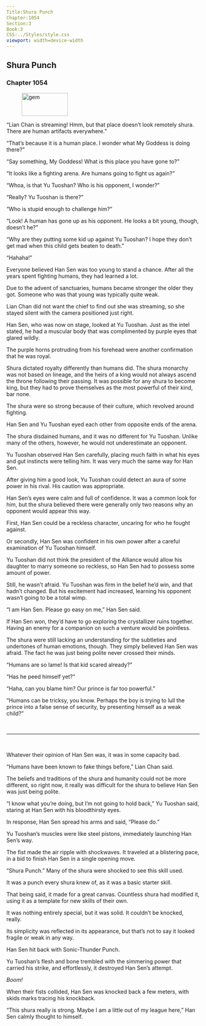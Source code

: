 ```yaml
---
Title:Shura Punch 
Chapter:1054 
Section:3 
Book:3 
CSS:../Styles/style.css 
viewport: width=device-width
---
```

  
## Shura Punch
### Chapter 1054
  
<figure>
	<img src="../Images/gem.gif" alt="gem" id="gem" width="120" height="60" />
</figure>
  

  
“Lian Chan is streaming! Hmm, but that place doesn’t look remotely shura. There are human artifacts everywhere.”

“That’s because it is a human place. I wonder what My Goddess is doing there?”

“Say something, My Goddess! What is this place you have gone to?”

“It looks like a fighting arena. Are humans going to fight us again?”

“Whoa, is that Yu Tuoshan? Who is his opponent, I wonder?”

“Really? Yu Tuoshan is there?”

“Who is stupid enough to challenge him?”

“Look! A human has gone up as his opponent. He looks a bit young, though, doesn’t he?”

“Why are they putting some kid up against Yu Tuoshan? I hope they don’t get mad when this child gets beaten to death.”

“Hahaha!”

Everyone believed Han Sen was too young to stand a chance. After all the years spent fighting humans, they had learned a lot.

Due to the advent of sanctuaries, humans became stronger the older they got. Someone who was that young was typically quite weak.

Lian Chan did not want the chief to find out she was streaming, so she stayed silent with the camera positioned just right.

Han Sen, who was now on stage, looked at Yu Tuoshan. Just as the intel stated, he had a muscular body that was complimented by purple eyes that glared wildly.

The purple horns protruding from his forehead were another confirmation that he was royal.

Shura dictated royalty differently than humans did. The shura monarchy was not based on lineage, and the heirs of a king would not always ascend the throne following their passing. It was possible for any shura to become king, but they had to prove themselves as the most powerful of their kind, bar none.

The shura were so strong because of their culture, which revolved around fighting.

Han Sen and Yu Tuoshan eyed each other from opposite ends of the arena.

The shura disdained humans, and it was no different for Yu Tuoshan. Unlike many of the others, however, he would not underestimate an opponent.

Yu Tuoshan observed Han Sen carefully, placing much faith in what his eyes and gut instincts were telling him. It was very much the same way for Han Sen.

After giving him a good look, Yu Tuoshan could detect an aura of some power in his rival. His caution was appropriate.

Han Sen’s eyes were calm and full of confidence. It was a common look for him, but the shura believed there were generally only two reasons why an opponent would appear this way.

First, Han Sen could be a reckless character, uncaring for who he fought against.

Or secondly, Han Sen was confident in his own power after a careful examination of Yu Tuoshan himself.

Yu Tuoshan did not think the president of the Alliance would allow his daughter to marry someone so reckless, so Han Sen had to possess some amount of power.

Still, he wasn’t afraid. Yu Tuoshan was firm in the belief he’d win, and that hadn’t changed. But his excitement had increased, learning his opponent wasn’t going to be a total wimp.

“I am Han Sen. Please go easy on me,” Han Sen said.

If Han Sen won, they’d have to go exploring the crystallizer ruins together. Having an enemy for a companion on such a venture would be pointless.

The shura were still lacking an understanding for the subtleties and undertones of human emotions, though. They simply believed Han Sen was afraid. The fact he was just being polite never crossed their minds.

“Humans are so lame! Is that kid scared already?”

“Has he peed himself yet?”

“Haha, can you blame him? Our prince is far too powerful.”

“Humans can be tricksy, you know. Perhaps the boy is trying to lull the prince into a false sense of security, by presenting himself as a weak child?”

<br>

*****

<br>

Whatever their opinion of Han Sen was, it was in some capacity bad.

“Humans have been known to fake things before,” Lian Chan said.

The beliefs and traditions of the shura and humanity could not be more different, so right now, it really was difficult for the shura to believe Han Sen was just being polite.

“I know what you’re doing, but I’m not going to hold back,” Yu Tuoshan said, staring at Han Sen with his bloodthirsty eyes.

In response, Han Sen spread his arms and said, “Please do.”

Yu Tuoshan’s muscles were like steel pistons, immediately launching Han Sen’s way.

The fist made the air ripple with shockwaves. It traveled at a blistering pace, in a bid to finish Han Sen in a single opening move.

“Shura Punch.” Many of the shura were shocked to see this skill used.

It was a punch every shura knew of, as it was a basic starter skill.

That being said, it made for a great canvas. Countless shura had modified it, using it as a template for new skills of their own.

It was nothing entirely special, but it was solid. It couldn’t be knocked, really.

Its simplicity was reflected in its appearance, but that’s not to say it looked fragile or weak in any way.

Han Sen hit back with Sonic-Thunder Punch.

Yu Tuoshan’s flesh and bone trembled with the simmering power that carried his strike, and effortlessly, it destroyed Han Sen’s attempt.

*Boom!*

When their fists collided, Han Sen was knocked back a few meters, with skids marks tracing his knockback.

“This shura really is strong. Maybe I am a little out of my league here,” Han Sen calmly thought to himself.